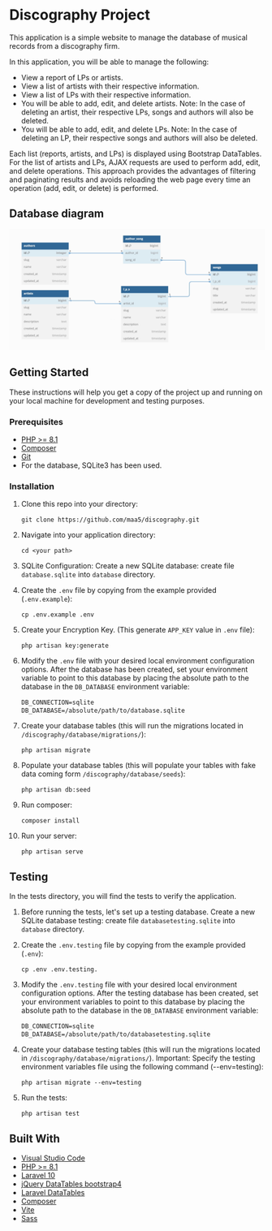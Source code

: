 
# Discography Project

This application is a simple website to manage the database of musical records from a discography firm.

In this application, you will be able to manage the following:

- View a report of LPs or artists.
- View a list of artists with their respective information.
- View a list of LPs with their respective information.
- You will be able to add, edit, and delete artists. Note: In the case of deleting an artist, their respective LPs, songs and authors will also be deleted.
- You will be able to add, edit, and delete LPs. Note: In the case of deleting an LP, their respective songs and authors will also be deleted.

Each list (reports, artists, and LPs) is displayed using Bootstrap DataTables.
For the list of artists and LPs, AJAX requests are used to perform add, edit, and delete operations. This approach provides the advantages of filtering and paginating results and avoids reloading the web page every time an operation (add, edit, or delete) is performed.

## Database diagram

![Database diagram](diagram-db-discography.png)

## Getting Started

These instructions will help you get a copy of the project up and running on your local machine for development and testing purposes.

### Prerequisites

- [PHP >= 8.1](http://php.net/)
- [Composer](https://getcomposer.org/)
- [Git](https://git-scm.com/)
- For the database, SQLite3 has been used.


### Installation

1. Clone this repo into your directory:

    ````
    git clone https://github.com/maa5/discography.git
    ````

2. Navigate into your application directory:
   
    ````    
    cd <your path>
    ````

3. SQLite Configuration: Create a new SQLite database: create file `database.sqlite` into `database` directory.

4. Create the `.env` file by copying from the example provided (`.env.example`):

    ```
    cp .env.example .env
    ```

5. Create your Encryption Key. (This generate `APP_KEY` value in `.env` file):

    ```
    php artisan key:generate
    ```

6. Modify the `.env` file with your desired local environment configuration options. After the database has been created, set your environment variable to point to this database by placing the absolute path to the database in the `DB_DATABASE` environment variable:

    ```
    DB_CONNECTION=sqlite
    DB_DATABASE=/absolute/path/to/database.sqlite
    ```

7. Create your database tables (this will run the migrations located in `/discography/database/migrations/`):

    ```
    php artisan migrate
    ```

7. Populate your database tables (this will populate your tables with fake data coming form `/discography/database/seeds`):

    ````
    php artisan db:seed
    ````

8. Run composer:

    ````
    composer install
    ````

9. Run your server:

   ````
   php artisan serve
   ````

## Testing

In the tests directory, you will find the tests to verify the application.

1. Before running the tests, let's set up a testing database. Create a new SQLite database testing: create file `databasetesting.sqlite` into `database` directory.

2. Create the `.env.testing` file by copying from the example provided (`.env`):

    ```
    cp .env .env.testing.
    ```

3. Modify the `.env.testing` file with your desired local environment configuration options. After the testing database has been created, set your environment variables to point to this database by placing the absolute path to the database in the `DB_DATABASE` environment variable:

    ```
    DB_CONNECTION=sqlite
    DB_DATABASE=/absolute/path/to/databasetesting.sqlite
    ```

4. Create your database testing tables (this will run the migrations located in `/discography/database/migrations/`). Important: Specify the testing environment variables file using the following command (--env=testing):

    ```
    php artisan migrate --env=testing
    ```

5. Run the tests:

    ```
    php artisan test
    ```

## Built With

- [Visual Studio Code](https://code.visualstudio.com/)
- [PHP >= 8.1](http://php.net/)
- [Laravel 10](https://laravel.com/)
- [jQuery DataTables bootstrap4](https://datatables.net/examples/styling/bootstrap4)
- [Laravel DataTables](https://yajrabox.com/docs/laravel-datatables/10.0)
- [Composer](https://getcomposer.org/)
- [Vite](https://es.vitejs.dev/)
- [Sass](https://sass-lang.com/)
